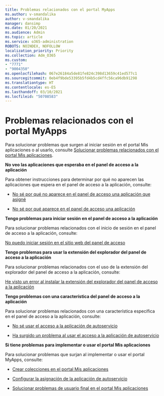 ```yaml
---
title: Problemas relacionados con el portal MyApps
ms.author: v-smandalika
author: v-smandalika
manager: dansimp
ms.date: 01/20/2021
ms.audience: Admin
ms.topic: article
ms.service: o365-administration
ROBOTS: NOINDEX, NOFOLLOW
localization_priority: Priority
ms.collection: Adm_O365
ms.custom:
- "7771"
- "9004350"
ms.openlocfilehash: 067e26184a5de81fe824c398d13659c41ed577c1
ms.sourcegitcommit: 0eb4f9bde53395b5fd4b5cd4ffc56ca96db91298
ms.translationtype: HT
ms.contentlocale: es-ES
ms.lasthandoff: 03/10/2021
ms.locfileid: "50708583"
---
```

# <a name="myapps-portal-issues"></a>Problemas relacionados con el portal MyApps

Para solucionar problemas que surgen al iniciar sesión en el portal Mis aplicaciones o al usarlo, consulte [Solucionar problemas relacionados con el portal Mis aplicaciones](https://docs.microsoft.com/azure/active-directory/user-help/my-apps-portal-end-user-troubleshoot).

**No veo las aplicaciones que esperaba en el panel de acceso a la aplicación**

Para obtener instrucciones para determinar por qué no aparecen las aplicaciones que espera en el panel de acceso a la aplicación, consulte:

- [No sé por qué no aparece en el panel de acceso una aplicación que asigné](https://docs.microsoft.com/azure/active-directory/manage-apps/application-sign-in-other-problem-access-panel)
     
- [No sé por qué aparece en el panel de acceso una aplicación](https://docs.microsoft.com/azure/active-directory/manage-apps/application-sign-in-other-problem-access-panel)

**Tengo problemas para iniciar sesión en el panel de acceso a la aplicación**

Para solucionar problemas relacionados con el inicio de sesión en el panel de acceso a la aplicación, consulte:

[No puedo iniciar sesión en el sitio web del panel de acceso](https://docs.microsoft.com/azure/active-directory/manage-apps/application-sign-in-other-problem-access-panel)

**Tengo problemas para usar la extensión del explorador del panel de acceso a la aplicación**

Para solucionar problemas relacionados con el uso de la extensión del explorador del panel de acceso a la aplicación, consulte:

[He visto un error al instalar la extensión del explorador del panel de acceso a la aplicación](https://docs.microsoft.com/azure/active-directory/application-access-panel-extension-problem-installing/)

**Tengo problemas con una característica del panel de acceso a la aplicación**

Para solucionar problemas relacionados con una característica específica en el panel de acceso a la aplicación, consulte:

- [No sé usar el acceso a la aplicación de autoservicio](https://docs.microsoft.com/azure/active-directory/manage-apps/access-panel-manage-self-service-access) 

- [Ha surgido un problema al usar el acceso a la aplicación de autoservicio](https://docs.microsoft.com/azure/active-directory/manage-apps/access-panel-manage-self-service-access)
    
**Si tiene problemas para implementar o usar el portal Mis aplicaciones**

Para solucionar problemas que surjan al implementar o usar el portal MyApps, consulte:

- [Crear colecciones en el portal Mis aplicaciones](https://docs.microsoft.com/azure/active-directory/manage-apps/access-panel-collections) 
    
- [Configurar la asignación de la aplicación de autoservicio](https://docs.microsoft.com/azure/active-directory/manage-apps/manage-self-service-access)
     
- [Solucionar problemas de usuario final en el portal Mis aplicaciones](https://docs.microsoft.com/azure/active-directory/user-help/my-apps-portal-end-user-troubleshoot)



